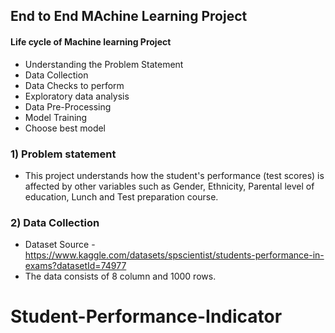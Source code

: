 ## End to End MAchine Learning Project

#### Life cycle of Machine learning Project

- Understanding the Problem Statement
- Data Collection
- Data Checks to perform
- Exploratory data analysis
- Data Pre-Processing
- Model Training
- Choose best model


### 1) Problem statement
- This project understands how the student's performance (test scores) is affected by other variables such as Gender, Ethnicity, Parental level of education, Lunch and Test preparation course.


### 2) Data Collection
- Dataset Source - https://www.kaggle.com/datasets/spscientist/students-performance-in-exams?datasetId=74977
- The data consists of 8 column and 1000 rows.
# Student-Performance-Indicator
